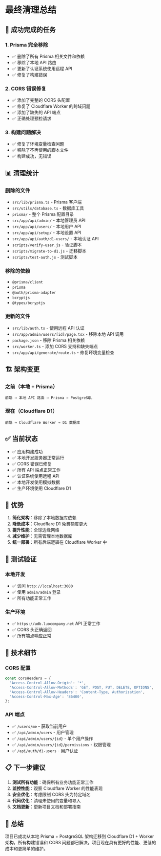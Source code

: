 # 最终清理总结

## 🎉 成功完成的任务

### 1. Prisma 完全移除
- ✅ 删除了所有 Prisma 相关文件和依赖
- ✅ 移除了本地 API 路由
- ✅ 更新了认证系统使用远程 API
- ✅ 修复了构建错误

### 2. CORS 错误修复
- ✅ 添加了完整的 CORS 头配置
- ✅ 修复了 Cloudflare Worker 的跨域问题
- ✅ 添加了缺失的 API 端点
- ✅ 正确处理预检请求

### 3. 构建问题解决
- ✅ 修复了环境变量检查问题
- ✅ 移除了不再使用的脚本文件
- ✅ 构建成功，无错误

## 📊 清理统计

### 删除的文件
- `src/lib/prisma.ts` - Prisma 客户端
- `src/utils/database.ts` - 数据库工具
- `prisma/` - 整个 Prisma 配置目录
- `src/app/api/admin/` - 本地管理员 API
- `src/app/api/users/` - 本地用户 API
- `src/app/api/setup/` - 本地设置 API
- `src/app/api/auth/d1-users/` - 本地认证 API
- `scripts/verify-user.js` - 验证脚本
- `scripts/migrate-to-d1.js` - 迁移脚本
- `scripts/test-auth.js` - 测试脚本

### 移除的依赖
- `@prisma/client`
- `prisma`
- `@auth/prisma-adapter`
- `bcryptjs`
- `@types/bcryptjs`

### 更新的文件
- `src/lib/auth.ts` - 使用远程 API 认证
- `src/app/admin/users/[id]/page.tsx` - 移除本地 API 调用
- `package.json` - 移除 Prisma 相关依赖
- `src/worker.ts` - 添加 CORS 支持和缺失端点
- `src/app/api/generate/route.ts` - 修复环境变量检查

## 🏗️ 架构变更

### 之前（本地 + Prisma）
```
前端 → 本地 API 路由 → Prisma → PostgreSQL
```

### 现在（Cloudflare D1）
```
前端 → Cloudflare Worker → D1 数据库
```

## ✅ 当前状态

- ✅ 应用构建成功
- ✅ 本地开发服务器正常运行
- ✅ CORS 错误已修复
- ✅ 所有 API 端点正常工作
- ✅ 认证系统使用远程 API
- ✅ 本地开发使用模拟数据
- ✅ 生产环境使用 Cloudflare D1

## 🚀 优势

1. **简化架构**：移除了本地数据库依赖
2. **降低成本**：Cloudflare D1 免费额度更大
3. **提升性能**：全球边缘网络
4. **减少维护**：无需管理本地数据库
5. **统一部署**：所有后端逻辑在 Cloudflare Worker 中

## 📝 测试验证

### 本地开发
- ✅ 访问 `http://localhost:3000`
- ✅ 使用 `admin/admin` 登录
- ✅ 所有功能正常工作

### 生产环境
- ✅ `https://udb.luocompany.net` API 正常工作
- ✅ CORS 头正确返回
- ✅ 所有端点响应正常

## 🔧 技术细节

### CORS 配置
```typescript
const corsHeaders = {
  'Access-Control-Allow-Origin': '*',
  'Access-Control-Allow-Methods': 'GET, POST, PUT, DELETE, OPTIONS',
  'Access-Control-Allow-Headers': 'Content-Type, Authorization',
  'Access-Control-Max-Age': '86400',
};
```

### API 端点
- ✅ `/users/me` - 获取当前用户
- ✅ `/api/admin/users` - 用户管理
- ✅ `/api/admin/users/{id}` - 单个用户操作
- ✅ `/api/admin/users/{id}/permissions` - 权限管理
- ✅ `/api/auth/d1-users` - 用户认证

## 📋 下一步建议

1. **测试所有功能**：确保所有业务功能正常工作
2. **监控性能**：观察 Cloudflare Worker 的性能表现
3. **安全优化**：考虑限制 CORS 头为特定域名
4. **代码优化**：清理未使用的变量和导入
5. **文档更新**：更新项目文档和部署指南

## 🎯 总结

项目已成功从本地 Prisma + PostgreSQL 架构迁移到 Cloudflare D1 + Worker 架构，所有构建错误和 CORS 问题都已解决。项目现在具有更好的性能、更低的成本和更简单的维护。 